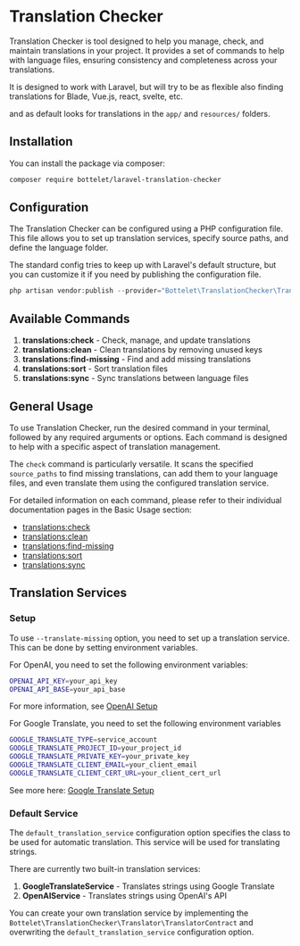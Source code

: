 # Translation Checker
Translation Checker is tool designed to help you manage, check, and maintain translations in your project. It provides a set of commands to help with language files, ensuring consistency and completeness across your translations.

It is designed to work with Laravel, but will try to be as flexible also finding translations for Blade, Vue.js, react, svelte, etc.

and as default looks for translations in the `app/` and `resources/` folders.
## Installation
You can install the package via composer:

```bash
composer require bottelet/laravel-translation-checker
```

## Configuration
The Translation Checker can be configured using a PHP configuration file. This file allows you to set up translation services, specify source paths, and define the language folder.

The standard config tries to keep up with Laravel's default structure, but you can customize it if you need by publishing the configuration file.

```php
php artisan vendor:publish --provider="Bottelet\TranslationChecker\TranslationCheckerServiceProvider"
```

## Available Commands

1. **translations:check** - Check, manage, and update translations
2. **translations:clean** - Clean translations by removing unused keys
3. **translations:find-missing** - Find and add missing translations
4. **translations:sort** - Sort translation files
5. **translations:sync** - Sync translations between language files

## General Usage

To use Translation Checker, run the desired command in your terminal, followed by any required arguments or options. Each command is designed to help with a specific aspect of translation management.

The `check` command is particularly versatile. It scans the specified `source_paths` to find missing translations, can add them to your language files, and even translate them using the configured translation service.

For detailed information on each command, please refer to their individual documentation pages in the Basic Usage section:

- [translations:check](basic-usage/translations-check.md)
- [translations:clean](basic-usage/translations-clean.md)
- [translations:find-missing](basic-usage/translations-find-missing.md)
- [translations:sort](basic-usage/translations-sort.md)
- [translations:sync](basic-usage/translations-sync.md)


## Translation Services
### Setup
To use `--translate-missing` option, you need to set up a translation service.
This can be done by setting environment variables.

For OpenAI, you need to set the following environment variables:

```bash
OPENAI_API_KEY=your_api_key
OPENAI_API_BASE=your_api_base
```
For more information, see [OpenAI Setup](https://platform.openai.com/docs/guides/production-best-practices/setting-up-your-organization)

For Google Translate, you need to set the following environment variables
```bash
GOOGLE_TRANSLATE_TYPE=service_account
GOOGLE_TRANSLATE_PROJECT_ID=your_project_id
GOOGLE_TRANSLATE_PRIVATE_KEY=your_private_key
GOOGLE_TRANSLATE_CLIENT_EMAIL=your_client_email
GOOGLE_TRANSLATE_CLIENT_CERT_URL=your_client_cert_url
```
See more here: [Google Translate Setup](https://cloud.google.com/translate/docs/setup)

### Default Service
The `default_translation_service` configuration option specifies the class to be used for automatic translation. This service will be used for translating strings.

There are currently two built-in translation services:
1. **GoogleTranslateService** - Translates strings using Google Translate
2. **OpenAIService** - Translates strings using OpenAI's API


You can create your own translation service by implementing the `Bottelet\TranslationChecker\Translator\TranslatorContract` and overwriting the `default_translation_service` configuration option.
